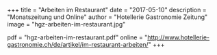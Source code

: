 +++
title = "Arbeiten im Restaurant"
date = "2017-05-10"
description = "Monatszeitung und Online"
author = "Hotellerie Gastronomie Zeitung"
image = "hgz-arbeiten-im-restaurant.jpg"

pdf = "hgz-arbeiten-im-restaurant.pdf"
online = "http://www.hotellerie-gastronomie.ch/de/artikel/im-restaurant-arbeiten/"
+++
